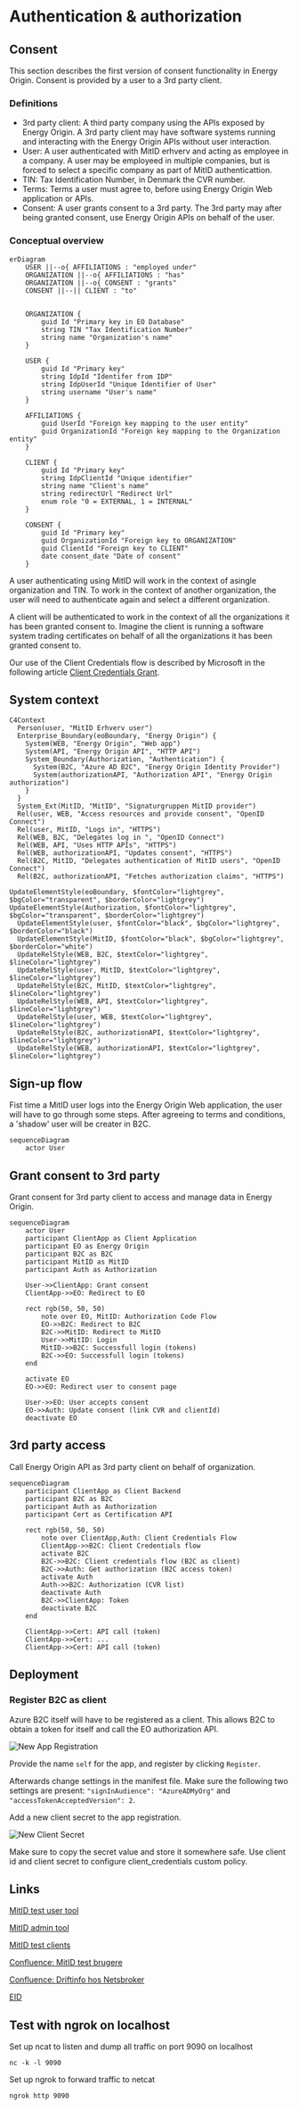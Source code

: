 # Authentication & authorization

## Consent

This section describes the first version of consent functionality in Energy Origin. Consent is provided by a user to a 3rd party client.

### Definitions

- 3rd party client: A third party company using the APIs exposed by Energy Origin. A 3rd party client may have software systems running and interacting with the Energy Origin APIs without user interaction.
- User: A user authenticated with MitID erhverv and acting as employee in a company. A user may be employeed in multiple companies, but is forced to select a specific company as part of MitID authenticattion.
- TIN: Tax Identification Number, in Denmark the CVR number.
- Terms: Terms a user must agree to, before using Energy Origin Web application or APIs.
- Consent: A user grants consent to a 3rd party. The 3rd party may after being granted consent, use Energy Origin APIs on behalf of the user.

### Conceptual overview

```mermaid
erDiagram
    USER ||--o{ AFFILIATIONS : "employed under"
    ORGANIZATION ||--o{ AFFILIATIONS : "has"
    ORGANIZATION ||--o{ CONSENT : "grants"
    CONSENT ||--|| CLIENT : "to"


    ORGANIZATION {
        guid Id "Primary key in EO Database"
        string TIN "Tax Identification Number"
        string name "Organization's name"
    }

    USER {
        guid Id "Primary key"
        string IdpId "Identifer from IDP"
        string IdpUserId "Unique Identifier of User"
        string username "User's name"
    }

    AFFILIATIONS {
        guid UserId "Foreign key mapping to the user entity"
        guid OrganizationId "Foreign key mapping to the Organization entity"
    }

    CLIENT {
        guid Id "Primary key"
        string IdpClientId "Unique identifier"
        string name "Client's name"
        string redirectUrl "Redirect Url"
        enum role "0 = EXTERNAL, 1 = INTERNAL"
    }

    CONSENT {
        guid Id "Primary key"
        guid OrganizationId "Foreign key to ORGANIZATION"
        guid ClientId "Foreign key to CLIENT"
        date consent_date "Date of consent"
    }
```

A user authenticating using MitID will work in the context of  asingle organization and TIN. To work in the context of another organization, the user will need to authenticate again and select a different organization.

A client will be authenticated to work in the context of all the organizations it has been granted consent to. Imagine the client is running a software system trading certificates on behalf of all the organizations it has been granted consent to.

Our use of the Client Credentials flow is described by Microsoft in the following article [Client Credentials Grant](https://learn.microsoft.com/en-us/entra/identity-platform/v2-oauth2-client-creds-grant-flow).

## System context

```mermaid
C4Context
  Person(user, "MitID Erhverv user")
  Enterprise_Boundary(eoBoundary, "Energy Origin") {
    System(WEB, "Energy Origin", "Web app")
    System(API, "Energy Origin API", "HTTP API")
    System_Boundary(Authorization, "Authentication") {
      System(B2C, "Azure AD B2C", "Energy Origin Identity Provider")
      System(authorizationAPI, "Authorization API", "Energy Origin authorization")
    }
  }
  System_Ext(MitID, "MitID", "Signaturgruppen MitID provider")
  Rel(user, WEB, "Access resources and provide consent", "OpenID Connect")
  Rel(user, MitID, "Logs in", "HTTPS")
  Rel(WEB, B2C, "Delegates log in ", "OpenID Connect")
  Rel(WEB, API, "Uses HTTP APIs", "HTTPS")
  Rel(WEB, authorizationAPI, "Updates consent", "HTTPS")
  Rel(B2C, MitID, "Delegates authentication of MitID users", "OpenID Connect")
  Rel(B2C, authorizationAPI, "Fetches authorization claims", "HTTPS")

UpdateElementStyle(eoBoundary, $fontColor="lightgrey", $bgColor="transparent", $borderColor="lightgrey")
UpdateElementStyle(Authorization, $fontColor="lightgrey", $bgColor="transparent", $borderColor="lightgrey")
  UpdateElementStyle(user, $fontColor="black", $bgColor="lightgrey", $borderColor="black")
  UpdateElementStyle(MitID, $fontColor="black", $bgColor="lightgrey", $borderColor="white")
  UpdateRelStyle(WEB, B2C, $textColor="lightgrey", $lineColor="lightgrey")
  UpdateRelStyle(user, MitID, $textColor="lightgrey", $lineColor="lightgrey")
  UpdateRelStyle(B2C, MitID, $textColor="lightgrey", $lineColor="lightgrey")
  UpdateRelStyle(WEB, API, $textColor="lightgrey", $lineColor="lightgrey")
  UpdateRelStyle(user, WEB, $textColor="lightgrey", $lineColor="lightgrey")
  UpdateRelStyle(B2C, authorizationAPI, $textColor="lightgrey", $lineColor="lightgrey")
  UpdateRelStyle(WEB, authorizationAPI, $textColor="lightgrey", $lineColor="lightgrey")
```

## Sign-up flow

Fist time a MitID user logs into the Energy Origin Web application, the user will have to go through some steps. After agreeing to terms and conditions, a 'shadow' user will be creater in B2C.

```mermaid
sequenceDiagram
    actor User
```

## Grant consent to 3rd party

Grant consent for 3rd party client to access and manage data in Energy Origin.

```mermaid
sequenceDiagram
    actor User
    participant ClientApp as Client Application
    participant EO as Energy Origin
    participant B2C as B2C
    participant MitID as MitID
    participant Auth as Authorization

    User->>ClientApp: Grant consent
    ClientApp->>EO: Redirect to EO

    rect rgb(50, 50, 50)
        note over EO, MitID: Authorization Code Flow
        EO->>B2C: Redirect to B2C
        B2C->>MitID: Redirect to MitID
        User->>MitID: Login
        MitID->>B2C: Successfull login (tokens)
        B2C->>EO: Successfull login (tokens)
    end

    activate EO
    EO->>EO: Redirect user to consent page

    User->>EO: User accepts consent
    EO->>Auth: Update consent (link CVR and clientId)
    deactivate EO
```

## 3rd party access

Call Energy Origin API as 3rd party client on behalf of organization.

```mermaid
sequenceDiagram
    participant ClientApp as Client Backend
    participant B2C as B2C
    participant Auth as Authorization
    participant Cert as Certification API

    rect rgb(50, 50, 50)
        note over ClientApp,Auth: Client Credentials Flow
        ClientApp->>B2C: Client Credentials flow
        activate B2C
        B2C->>B2C: Client credentials flow (B2C as client)
        B2C->>Auth: Get authorization (B2C access token)
        activate Auth
        Auth->>B2C: Authorization (CVR list)
        deactivate Auth
        B2C->>ClientApp: Token
        deactivate B2C
    end

    ClientApp->>Cert: API call (token)
    ClientApp->>Cert: ...
    ClientApp->>Cert: API call (token)
```

## Deployment

### Register B2C as client

Azure B2C itself will have to be registered as a client. This allows B2C to obtain a token for itself and call the EO authorization API.

![New App Registration](images/new_app_registration.png)

Provide the name `self` for the app, and register by clicking `Register`.

Afterwards change settings in the manifest file. Make sure the following two settings are present: `"signInAudience": "AzureADMyOrg"` and `"accessTokenAcceptedVersion": 2`.

Add a new client secret to the app registration.

![New Client Secret](images/new_client_secret.png)

Make sure to copy the secret value and store it somewhere safe. Use client id and client secret to configure client_credentials custom policy.

## Links

[MitID test user tool](https://pp.mitid.dk/test-tool/frontend/#/view-identity)

[MitID admin tool](https://pp.netseidbroker.dk/admin#/clients/e9d55f7d-03b6-4ec8-be83-f2804f32f9d0)

[MitID test clients](https://broker.signaturgruppen.dk/en/technical-documentation/open-oidc-clients)


[Confluence: MitID test brugere](https://energinet.atlassian.net/wiki/spaces/ElOverblik/pages/678133811)

[Confluence: Driftinfo hos Netsbroker](https://energinet.atlassian.net/wiki/spaces/ElOverblik/pages/307232769)

[EID](https://www.signicat.com/products/identity-proofing/eid-hub)

## Test with ngrok on localhost

Set up ncat to listen and dump all traffic on port 9090 on localhost

```nc -k -l 9090```

Set up ngrok to forward traffic to netcat

```ngrok http 9090```
